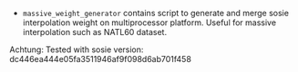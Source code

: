 

* `massive_weight_generator` contains script to generate and merge sosie interpolation weight on multiprocessor platform. Useful for massive interpolation such as NATL60 dataset.

Achtung: Tested with sosie version: dc446ea444e05fa3511946af9f098d6ab701f458